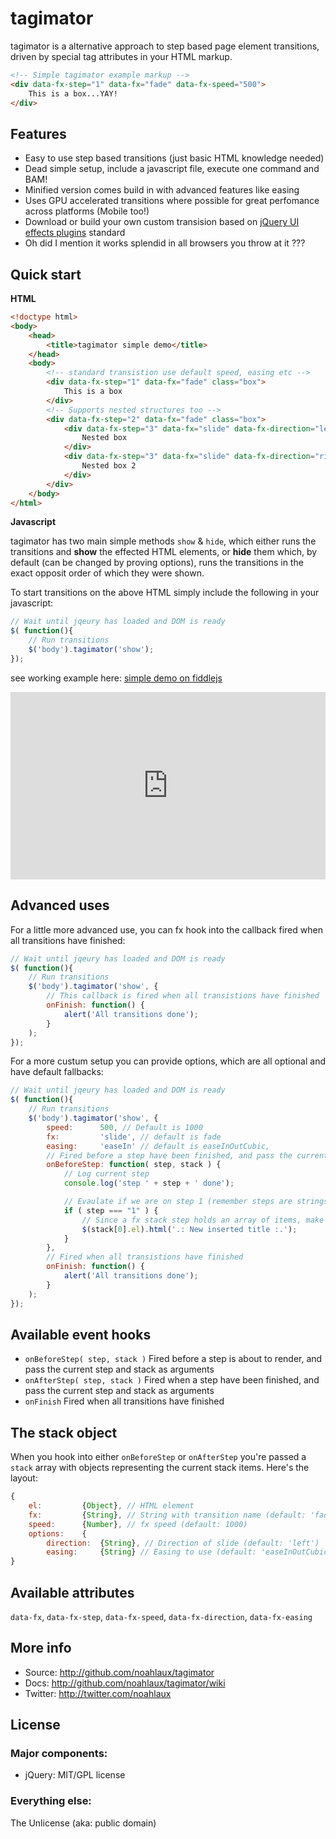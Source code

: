 # tagimator

tagimator is a alternative approach to step based page element transitions, driven by special tag attributes in your HTML markup.

```html
<!-- Simple tagimator example markup -->
<div data-fx-step="1" data-fx="fade" data-fx-speed="500">
	This is a box...YAY!
</div>
```

## Features

* Easy to use step based transitions (just basic HTML knowledge needed)
* Dead simple setup, include a javascript file, execute one command and BAM!
* Minified version comes build in with advanced features like easing
* Uses GPU accelerated transitions where possible for great perfomance across platforms (Mobile too!)
* Download or build your own custom transision based on [jQuery UI effects plugins](http://jqueryui.com/demos/effect/) standard
* Oh did I mention it works splendid in all browsers you throw at it ???

## Quick start

**HTML**

```html
<!doctype html>
<body>
	<head>
		<title>tagimator simple demo</title>
	</head>
	<body>
		<!-- standard transistion use default speed, easing etc -->
		<div data-fx-step="1" data-fx="fade" class="box">
		    This is a box
		</div>
		<!-- Supports nested structures too -->
		<div data-fx-step="2" data-fx="fade" class="box">
		    <div data-fx-step="3" data-fx="slide" data-fx-direction="left" data-fx-speed="800" class="inner">
		        Nested box
		    </div>
		    <div data-fx-step="3" data-fx="slide" data-fx-direction="right" data-fx-speed="800" class="inner">
		        Nested box 2
		    </div>
		</div>​
	</body>
</html>
```

**Javascript**

tagimator has two main simple methods ```show``` & ```hide```, which either runs the transitions and **show** the effected HTML elements, or **hide** them which, by default (can be changed by proving options), runs the transitions in the exact opposit order of which they were shown.

To start transitions on the above HTML simply include the following in your javascript:

```javascript
// Wait until jqeury has loaded and DOM is ready
$( function(){
	// Run transitions
	$('body').tagimator('show');
});
```


see working example here: [simple demo on fiddlejs](http://jsfiddle.net/noahlaux/WveFK/)

<iframe style="width: 100%; height: 300px" src="http://jsfiddle.net/noahlaux/WveFK/embedded/" allowfullscreen="allowfullscreen" frameborder="0"></iframe>

## Advanced uses

For a little more advanced use, you can fx hook into the callback fired when all transitions have finished:

```javascript
// Wait until jqeury has loaded and DOM is ready
$( function(){
	// Run transitions
	$('body').tagimator('show', {
		// This callback is fired when all transistions have finished
		onFinish: function() {
			alert('All transitions done');
		}
	);
});
```

For a more custum setup you can provide options, which are all optional and have default fallbacks:

```javascript
// Wait until jqeury has loaded and DOM is ready
$( function(){
	// Run transitions
	$('body').tagimator('show', {
		speed: 		500, // Default is 1000
		fx: 		'slide', // default is fade
		easing: 	'easeIn' // default is easeInOutCubic,
		// Fired before a step have been finished, and pass the current step and stack as arguments
		onBeforeStep: function( step, stack ) {
			// Log current step
			console.log('step ' + step + ' done');

			// Evaulate if we are on step 1 (remember steps are strings!)
			if ( step === "1" ) {
				// Since a fx stack step holds an array of items, make sure we only want the first here, which is the title
				$(stack[0].el).html('.: New inserted title :.');
			}
		},
		// Fired when all transistions have finished
		onFinish: function() {
			alert('All transitions done');
		}
	);
});
```

## Available event hooks

* ```onBeforeStep( step, stack )``` Fired before a step is about to render, and pass the current step and stack as arguments
* ```onAfterStep( step, stack )``` Fired when a step have been finished, and pass the current step and stack as arguments
* ```onFinish``` Fired when all transitions have finished

## The stack object

When you hook into either ```onBeforeStep``` or ```onAfterStep``` you're passed a ```stack``` array with objects representing the current stack items. Here's the layout:

```javascript
{
	el:         {Object}, // HTML element
	fx:         {String}, // String with transition name (default: 'fade')
	speed:      {Number}, // fx speed (default: 1000)
	options:    {
	    direction:  {String}, // Direction of slide (default: 'left')
	    easing:     {String} // Easing to use (default: 'easeInOutCubic')
}
```

## Available attributes

```data-fx```, ```data-fx-step```, ```data-fx-speed```, ```data-fx-direction```, ```data-fx-easing```

## More info

* Source: http://github.com/noahlaux/tagimator
* Docs: http://github.com/noahlaux/tagimator/wiki
* Twitter: http://twitter.com/noahlaux

## License

### Major components:

* jQuery: MIT/GPL license

### Everything else:

The Unlicense (aka: public domain)